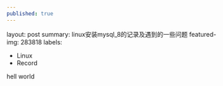 ```yaml
---
published: true
---
```


layout: post
summary: linux安装mysql_8的记录及遇到的一些问题
featured-img: 283818
labels:
  - Linux
  - Record

hell world
